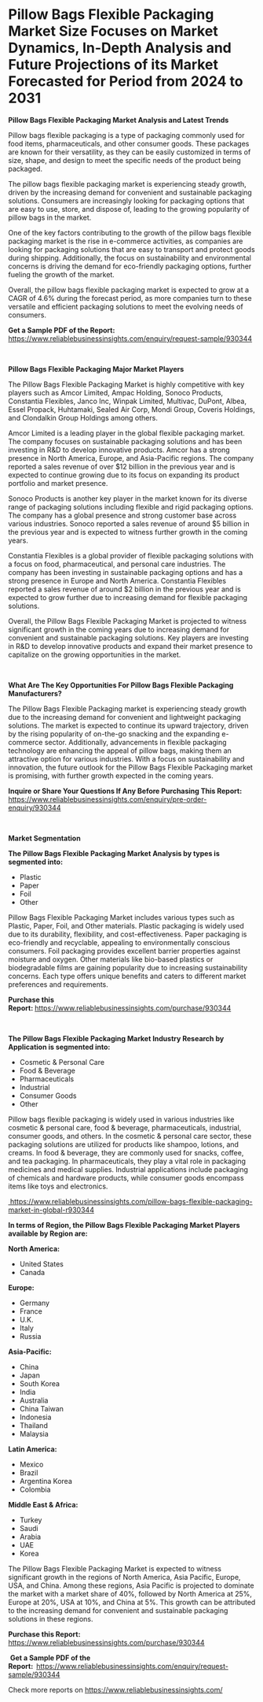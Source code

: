<p><h1>Pillow Bags Flexible Packaging Market Size Focuses on Market Dynamics, In-Depth Analysis and Future Projections of its Market Forecasted for Period from 2024 to 2031</h1></p><p><strong>Pillow Bags Flexible Packaging Market Analysis and Latest Trends</strong></p>
<p><p>Pillow bags flexible packaging is a type of packaging commonly used for food items, pharmaceuticals, and other consumer goods. These packages are known for their versatility, as they can be easily customized in terms of size, shape, and design to meet the specific needs of the product being packaged.</p><p>The pillow bags flexible packaging market is experiencing steady growth, driven by the increasing demand for convenient and sustainable packaging solutions. Consumers are increasingly looking for packaging options that are easy to use, store, and dispose of, leading to the growing popularity of pillow bags in the market.</p><p>One of the key factors contributing to the growth of the pillow bags flexible packaging market is the rise in e-commerce activities, as companies are looking for packaging solutions that are easy to transport and protect goods during shipping. Additionally, the focus on sustainability and environmental concerns is driving the demand for eco-friendly packaging options, further fueling the growth of the market.</p><p>Overall, the pillow bags flexible packaging market is expected to grow at a CAGR of 4.6% during the forecast period, as more companies turn to these versatile and efficient packaging solutions to meet the evolving needs of consumers.</p></p>
<p><strong>Get a Sample PDF of the Report:&nbsp;</strong> <a href="https://www.reliablebusinessinsights.com/enquiry/request-sample/930344">https://www.reliablebusinessinsights.com/enquiry/request-sample/930344</a></p>
<p>&nbsp;</p>
<p><strong>Pillow Bags Flexible Packaging Major Market Players</strong></p>
<p><p>The Pillow Bags Flexible Packaging Market is highly competitive with key players such as Amcor Limited, Ampac Holding, Sonoco Products, Constantia Flexibles, Janco Inc, Winpak Limited, Multivac, DuPont, Albea, Essel Propack, Huhtamaki, Sealed Air Corp, Mondi Group, Coveris Holdings, and Clondalkin Group Holdings among others.</p><p>Amcor Limited is a leading player in the global flexible packaging market. The company focuses on sustainable packaging solutions and has been investing in R&D to develop innovative products. Amcor has a strong presence in North America, Europe, and Asia-Pacific regions. The company reported a sales revenue of over $12 billion in the previous year and is expected to continue growing due to its focus on expanding its product portfolio and market presence.</p><p>Sonoco Products is another key player in the market known for its diverse range of packaging solutions including flexible and rigid packaging options. The company has a global presence and strong customer base across various industries. Sonoco reported a sales revenue of around $5 billion in the previous year and is expected to witness further growth in the coming years.</p><p>Constantia Flexibles is a global provider of flexible packaging solutions with a focus on food, pharmaceutical, and personal care industries. The company has been investing in sustainable packaging options and has a strong presence in Europe and North America. Constantia Flexibles reported a sales revenue of around $2 billion in the previous year and is expected to grow further due to increasing demand for flexible packaging solutions.</p><p>Overall, the Pillow Bags Flexible Packaging Market is projected to witness significant growth in the coming years due to increasing demand for convenient and sustainable packaging solutions. Key players are investing in R&D to develop innovative products and expand their market presence to capitalize on the growing opportunities in the market.</p></p>
<p>&nbsp;</p>
<p><strong>What Are The Key Opportunities For Pillow Bags Flexible Packaging Manufacturers?</strong></p>
<p><p>The Pillow Bags Flexible Packaging market is experiencing steady growth due to the increasing demand for convenient and lightweight packaging solutions. The market is expected to continue its upward trajectory, driven by the rising popularity of on-the-go snacking and the expanding e-commerce sector. Additionally, advancements in flexible packaging technology are enhancing the appeal of pillow bags, making them an attractive option for various industries. With a focus on sustainability and innovation, the future outlook for the Pillow Bags Flexible Packaging market is promising, with further growth expected in the coming years.</p></p>
<p><strong>Inquire or Share Your Questions If Any Before Purchasing This Report:</strong> <a href="https://www.reliablebusinessinsights.com/enquiry/pre-order-enquiry/930344">https://www.reliablebusinessinsights.com/enquiry/pre-order-enquiry/930344</a></p>
<p>&nbsp;</p>
<p><strong>Market Segmentation</strong></p>
<p><strong>The Pillow Bags Flexible Packaging Market Analysis by types is segmented into:</strong></p>
<p><ul><li>Plastic</li><li>Paper</li><li>Foil</li><li>Other</li></ul></p>
<p><p>Pillow Bags Flexible Packaging Market includes various types such as Plastic, Paper, Foil, and Other materials. Plastic packaging is widely used due to its durability, flexibility, and cost-effectiveness. Paper packaging is eco-friendly and recyclable, appealing to environmentally conscious consumers. Foil packaging provides excellent barrier properties against moisture and oxygen. Other materials like bio-based plastics or biodegradable films are gaining popularity due to increasing sustainability concerns. Each type offers unique benefits and caters to different market preferences and requirements.</p></p>
<p><strong>Purchase this Report:&nbsp;</strong><a href="https://www.reliablebusinessinsights.com/purchase/930344">https://www.reliablebusinessinsights.com/purchase/930344</a></p>
<p>&nbsp;</p>
<p><strong>The Pillow Bags Flexible Packaging Market Industry Research by Application is segmented into:</strong></p>
<p><ul><li>Cosmetic & Personal Care</li><li>Food & Beverage</li><li>Pharmaceuticals</li><li>Industrial</li><li>Consumer Goods</li><li>Other</li></ul></p>
<p><p>Pillow bags flexible packaging is widely used in various industries like cosmetic & personal care, food & beverage, pharmaceuticals, industrial, consumer goods, and others. In the cosmetic & personal care sector, these packaging solutions are utilized for products like shampoo, lotions, and creams. In food & beverage, they are commonly used for snacks, coffee, and tea packaging. In pharmaceuticals, they play a vital role in packaging medicines and medical supplies. Industrial applications include packaging of chemicals and hardware products, while consumer goods encompass items like toys and electronics.</p></p>
<p><a href="https://www.reliablebusinessinsights.com/pillow-bags-flexible-packaging-market-in-global-r930344">&nbsp;https://www.reliablebusinessinsights.com/pillow-bags-flexible-packaging-market-in-global-r930344</a></p>
<p><strong>In terms of Region, the Pillow Bags Flexible Packaging Market Players available by Region are:</strong></p>
<p>
    <p> <strong> North America: </strong>
        <ul>
            <li>United States</li>
            <li>Canada</li>
        </ul>
        </p> 
    <p> <strong> Europe: </strong>
        <ul>
            <li>Germany</li>
            <li>France</li>
            <li>U.K.</li>
            <li>Italy</li>
            <li>Russia</li>
        </ul>
        </p> 
    <p> <strong> Asia-Pacific: </strong>
        <ul>
            <li>China</li>
            <li>Japan</li>
            <li>South Korea</li>
            <li>India</li>
            <li>Australia</li>
            <li>China Taiwan</li>
            <li>Indonesia</li>
            <li>Thailand</li>
            <li>Malaysia</li>
        </ul>
        </p> 
    <p> <strong> Latin America: </strong>
        <ul>
            <li>Mexico</li>
            <li>Brazil</li>
            <li>Argentina Korea</li>
            <li>Colombia</li>
        </ul>
        </p> 
    <p> <strong> Middle East & Africa: </strong>
        <ul>
            <li>Turkey</li>
            <li>Saudi</li>
            <li>Arabia</li>
            <li>UAE</li>
            <li>Korea</li>
        </ul>
    </p>
    </p>
<p><p>The Pillow Bags Flexible Packaging Market is expected to witness significant growth in the regions of North America, Asia Pacific, Europe, USA, and China. Among these regions, Asia Pacific is projected to dominate the market with a market share of 40%, followed by North America at 25%, Europe at 20%, USA at 10%, and China at 5%. This growth can be attributed to the increasing demand for convenient and sustainable packaging solutions in these regions.</p></p>
<p><strong>Purchase this Report: </strong><a href="https://www.reliablebusinessinsights.com/purchase/930344">https://www.reliablebusinessinsights.com/purchase/930344</a></p>
<p>&nbsp;<strong>Get a Sample PDF of the Report:&nbsp;&nbsp;</strong><a href="https://www.reliablebusinessinsights.com/enquiry/request-sample/930344">https://www.reliablebusinessinsights.com/enquiry/request-sample/930344</a></p>
<p><strong></strong></p>
<p>Check more reports on <a href="https://www.reliablebusinessinsights.com/">https://www.reliablebusinessinsights.com/</a></p>
